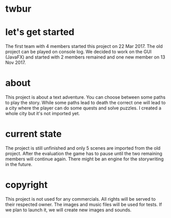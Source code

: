# twbur

# let's get started
The first team with 4 members started this project on 22 Mar 2017. The old project can be played on console log.
We decided to work on the GUI (JavaFX) and started with 2 members remained and one new member on 13 Nov 2017.

# about
This project is about a text adventure. You can choose between some paths to play the story.
While some paths lead to death the correct one will lead to a city where the player can do some quests and solve puzzles.
I created a whole city but it's not imported yet.

# current state
The project is still unfinished and only 5 scenes are imported from the old project.
After the evaluation the game has to pause until the two remaining members will continue again.
There might be an engine for the storywriting in the future.

# copyright
This project is not used for any commercials. All rights will be served to their respected owner.
The images and music files will be used for tests. If we plan to launch it, we will create new images and sounds.
